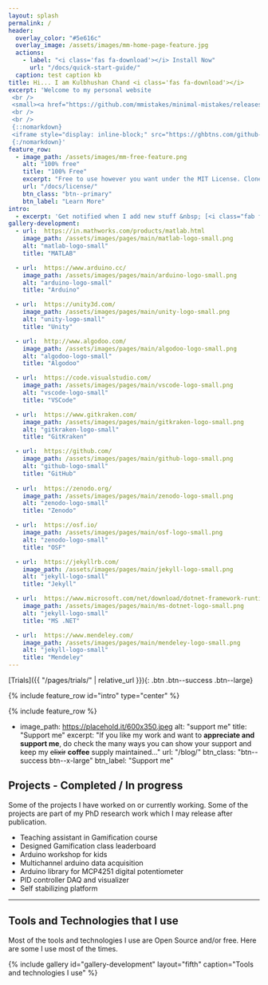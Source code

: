 ```yaml
---
layout: splash
permalink: /
header:
  overlay_color: "#5e616c"
  overlay_image: /assets/images/mm-home-page-feature.jpg
  actions:
    - label: "<i class='fas fa-download'></i> Install Now"
      url: "/docs/quick-start-guide/"
  caption: test caption kb
title: Hi... I am Kulbhushan Chand <i class='fas fa-download'></i>
excerpt: 'Welcome to my personal website
 <br /> 
 <small><a href="https://github.com/mmistakes/minimal-mistakes/releases/tag/4.12.2">Latest release v4.12.2</a></small>
 <br />
 <br />
 {::nomarkdown}
 <iframe style="display: inline-block;" src="https://ghbtns.com/github-btn.html?user=Kulbhushan-Chand&repo=Kulbhushan-Chand.github.io&type=star&count=true&size=large" frameborder="0" scrolling="0" width="160px" height="30px"></iframe> <iframe style="display: inline-block;" src="https://ghbtns.com/github-btn.html?user=Kulbhushan-Chand&repo=Kulbhushan-Chand.github.io&type=fork&count=true&size=large" frameborder="0" scrolling="0" width="158px" height="30px"></iframe>
 {:/nomarkdown}'
feature_row:
  - image_path: /assets/images/mm-free-feature.png
    alt: "100% free"
    title: "100% Free"
    excerpt: "Free to use however you want under the MIT License. Clone it, fork it, customize it, whatever!"
    url: "/docs/license/"
    btn_class: "btn--primary"
    btn_label: "Learn More"
intro:
  - excerpt: 'Get notified when I add new stuff &nbsp; [<i class="fab fa-twitter"></i> @mmistakes](https://twitter.com/mmistakes){: .btn .btn--twitter} [<i class="fab fa-paypal"></i> Tip Me](https://www.paypal.me/KulbhushanChand){: .btn .btn--primary}'
gallery-development:
  - url:  https://in.mathworks.com/products/matlab.html
    image_path: /assets/images/pages/main/matlab-logo-small.png
    alt: "matlab-logo-small"
    title: "MATLAB"

  - url:  https://www.arduino.cc/
    image_path: /assets/images/pages/main/arduino-logo-small.png
    alt: "arduino-logo-small"
    title: "Arduino"

  - url:  https://unity3d.com/
    image_path: /assets/images/pages/main/unity-logo-small.png
    alt: "unity-logo-small"
    title: "Unity" 

  - url:  http://www.algodoo.com/
    image_path: /assets/images/pages/main/algodoo-logo-small.png
    alt: "algodoo-logo-small"
    title: "Algodoo"  

  - url:  https://code.visualstudio.com/
    image_path: /assets/images/pages/main/vscode-logo-small.png
    alt: "vscode-logo-small"
    title: "VSCode"

  - url:  https://www.gitkraken.com/
    image_path: /assets/images/pages/main/gitkraken-logo-small.png
    alt: "gitkraken-logo-small"
    title: "GitKraken"

  - url:  https://github.com/
    image_path: /assets/images/pages/main/github-logo-small.png
    alt: "github-logo-small"
    title: "GitHub"  
 
  - url:  https://zenodo.org/
    image_path: /assets/images/pages/main/zenodo-logo-small.png
    alt: "zenodo-logo-small"
    title: "Zenodo" 

  - url:  https://osf.io/
    image_path: /assets/images/pages/main/osf-logo-small.png
    alt: "zenodo-logo-small"
    title: "OSF"   

  - url:  https://jekyllrb.com/
    image_path: /assets/images/pages/main/jekyll-logo-small.png
    alt: "jekyll-logo-small"
    title: "Jekyll"   

  - url:  https://www.microsoft.com/net/download/dotnet-framework-runtime
    image_path: /assets/images/pages/main/ms-dotnet-logo-small.png
    alt: "jekyll-logo-small"
    title: "MS .NET"  

  - url:  https://www.mendeley.com/
    image_path: /assets/images/pages/main/mendeley-logo-small.png
    alt: "jekyll-logo-small"
    title: "Mendeley" 
---
```





[Trials]({{ "/pages/trials/" | relative_url }}){: .btn .btn--success .btn--large}

{% include feature_row id="intro" type="center" %}

{% include feature_row %}


  - image_path: https://placehold.it/600x350.jpeg
    alt: "support me"
    title: "Support me"
    excerpt: "If you like my work and want to **appreciate and support me**, do check the many ways you can show your support and keep my ~~elixir~~ **coffee** supply maintained..."
    url: "/blog/"
    btn_class: "btn--success btn--x-large"
    btn_label: "Support me"


  


## <i class="fas fa-cog"></i> Projects - Completed / In progress
Some of the projects I have worked on or currently working. Some of the projects are part of my PhD research work which I may release after publication.  

- Teaching assistant in Gamification course
- Designed Gamification class leaderboard
- Arduino workshop for kids
- Multichannel arduino data acquisition
- Arduino library for MCP4251 digital potentiometer
- PID controller DAQ and visualizer 
- Self stabilizing platform

---
## <i class="fas fa-wrench"></i> Tools and Technologies that I use
Most of the tools and technologies I use are Open Source and/or free. Here are some I use most of the times.   



{% include gallery id="gallery-development" layout="fifth" caption="Tools and technologies I use" %}